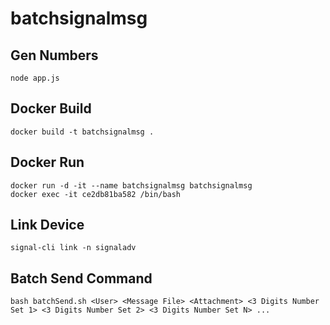 # batchsignalmsg

## Gen Numbers
```
node app.js
```

## Docker Build
```
docker build -t batchsignalmsg .
```

## Docker Run
```
docker run -d -it --name batchsignalmsg batchsignalmsg
docker exec -it ce2db81ba582 /bin/bash
```

## Link Device
```
signal-cli link -n signaladv
```

## Batch Send Command
```
bash batchSend.sh <User> <Message File> <Attachment> <3 Digits Number Set 1> <3 Digits Number Set 2> <3 Digits Number Set N> ...
```